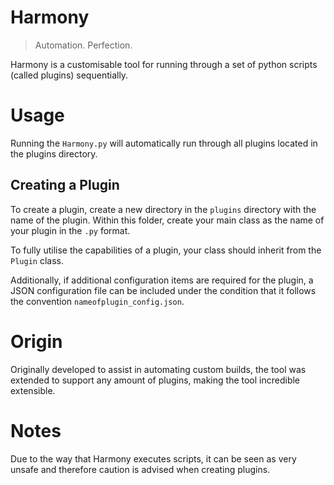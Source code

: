 # Harmony

>Automation. Perfection.

Harmony is a customisable tool for running through a set of python scripts (called plugins) sequentially.

# Usage

Running the `Harmony.py` will automatically run through all plugins located in the plugins directory.

## Creating a Plugin

To create a plugin, create a new directory in the `plugins` directory with the name of the plugin. Within this folder, create your main class as the name of your plugin in the `.py` format.

To fully utilise the capabilities of a plugin, your class should inherit from the `Plugin` class.

Additionally, if additional configuration items are required for the plugin, a JSON configuration file can be included under the condition that it follows the convention `nameofplugin_config.json`.

# Origin

Originally developed to assist in automating custom builds, the tool was extended to support any amount of plugins, making the tool incredible extensible.

# Notes

Due to the way that Harmony executes scripts, it can be seen as very unsafe and therefore caution is advised when creating plugins.
